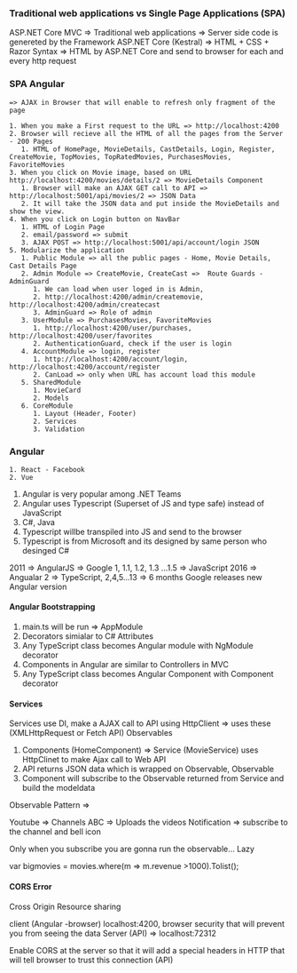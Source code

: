 ### Traditional web applications vs Single Page Applications (SPA)

ASP.NET Core MVC => Traditional web applications
    => Server side code is genereted by the Framework ASP.NET Core (Kestral)
    => HTML + CSS + Razor Syntax => HTML by ASP.NET Core and send to browser for each and every http request

### SPA Angular
    => AJAX in Browser that will enable to refresh only fragment of the page
    
    1. When you make a First request to the URL => http://localhost:4200
    2. Browser will recieve all the HTML of all the pages from the Server - 200 Pages
       1. HTML of HomePage, MovieDetails, CastDetails, Login, Register, CreateMovie, TopMovies, TopRatedMovies, PurchasesMovies, FavoriteMovies
    3. When you click on Movie image, based on URL http://localhost:4200/movies/details/2 => MovieDetails Component 
       1. Browser will make an AJAX GET call to API => http://localhost:5001/api/movies/2 => JSON Data
       2. It will take the JSON data and put inside the MovieDetails and show the view.
    4. When you click on Login button on NavBar
       1. HTML of Login Page
       2. email/password => submit
       3. AJAX POST => http://localhost:5001/api/account/login JSON 
    5. Modularize the application
       1. Public Module => all the public pages - Home, Movie Details, Cast Details Page
       2. Admin Module => CreateMovie, CreateCast =>  Route Guards - AdminGuard
          1. We can load when user loged in is Admin,
          2. http://localhost:4200/admin/createmovie, http://localhost:4200/admin/createcast
          3. AdminGuard => Role of admin
       3. UserModule => PurchasesMovies, FavoriteMovies
          1. http://localhost:4200/user/purchases, http://localhost:4200/user/favorites
          2. AuthenticationGuard, check if the user is login 
       4. AccountModule => login, register 
          1. http://localhost:4200/account/login, http://localhost:4200/account/register
          2. CanLoad => only when URL has account load this module
       5. SharedModule
          1. MovieCard
          2. Models
       6. CoreModule
          1. Layout (Header, Footer)
          2. Services
          3. Validation

### Angular
    1. React - Facebook
    2. Vue
 1. Angular is very popular among .NET Teams
 2. Angular uses Typescript (Superset of JS and type safe) instead of JavaScript
 3. C#, Java
 4. Typescript willbe transpiled into JS and send to the browser
 5. Typescript is from Microsoft and its designed by same person who desinged C#

2011 => AngularJS => Google 1, 1.1, 1.2, 1.3 ...1.5 => JavaScript
2016 => Angualar 2 => TypeScript, 2,4,5...13 => 6 months Google releases new Angular version

#### Angular Bootstrapping
1. main.ts will be run => AppModule
2. Decorators simialar to C# Attributes
3. Any TypeScript class becomes Angular module with NgModule decorator
4. Components in Angular are similar to Controllers in MVC
5.  Any TypeScript class becomes Angular Component with Component decorator

#### Services

Services use DI, make a AJAX call to API using  HttpClient => uses these  (XMLHttpRequest or Fetch API)
Observables

1. Components (HomeComponent) => Service (MovieService) uses HttpClinet to make Ajax call to Web API
2. API returns JSON data which is wrapped on Observable, Observable<MovieCard>
3. Component will subscribe to the Observable returned from Service and build the modeldata

Observable Pattern => 

Youtube => Channels ABC => Uploads the videos
Notification => subscribe to the channel and bell icon

Only when you subscribe you are gonna run the observable... Lazy

var bigmovies =  movies.where(m => m.revenue >1000).Tolist();

#### CORS Error
 Cross Origin Resource sharing

client (Angular -browser) localhost:4200, browser security that will prevent you from seeing the data
Server (API) => localhost:72312

Enable CORS at the server so that it will add a special headers in HTTP that will tell browser to trust this connection (API)



